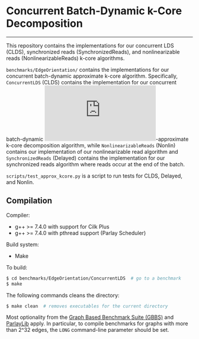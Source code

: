 # Concurrent Batch-Dynamic k-Core Decomposition
--------

This repository contains the implementations for our concurrent LDS (CLDS),
synchronized reads (SynchronizedReads), and nonlinearizable reads (NonlinearizableReads)
 k-core algorithms.

`benchmarks/EdgeOrientation/` contains the implementations for our concurrent batch-dynamic
approximate k-core algorithm. Specifically, `ConcurrentLDS` (CLDS) contains the
implementation for our concurrent batch-dynamic
![equation](https://latex.codecogs.com/gif.latex?%282&plus;%5Cvarepsilon%29)-approximate
k-core decomposition algorithm, while `NonlinearizableReads` (Nonlin)
contains our implementation of our nonlinearizable read algorithm and
`SynchronizedReads` (Delayed)
contains the implementation for our synchronized reads algorithm where
reads occur at the end of the batch.

`scripts/test_approx_kcore.py` is a script to run tests for CLDS, Delayed, and Nonlin.

Compilation
--------

Compiler:
* g++ &gt;= 7.4.0 with support for Cilk Plus
* g++ &gt;= 7.4.0 with pthread support (Parlay Scheduler)

Build system:
* Make

To build:
```sh
$ cd benchmarks/EdgeOrientation/ConcurrentLDS  # go to a benchmark
$ make
```

The following commands cleans the directory:
```sh
$ make clean  # removes executables for the current directory
```

Most optionality from the [Graph Based Benchmark Suite (GBBS)](https://github.com/ParAlg/gbbs) and
[ParlayLib](https://github.com/cmuparlay/parlaylib) apply. In particular, to compile benchmarks for graphs with
more than 2^32 edges, the `LONG` command-line parameter should be set.
